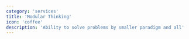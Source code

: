 ```yaml
---
category: 'services'
title: 'Modular Thinking'
icon: 'coffee'
description: 'Ability to solve problems by smaller paradigm and all'
---
```

